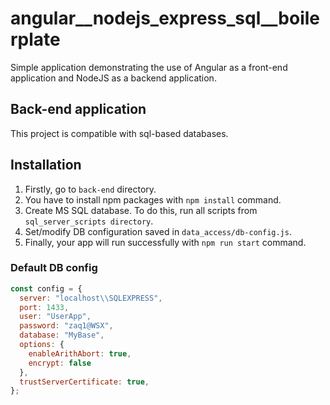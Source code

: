 # angular__nodejs_express_sql__boilerplate

Simple application demonstrating the use of Angular as a front-end application and NodeJS as a backend application.

## Back-end application

This project is compatible with sql-based databases.

## Installation
1. Firstly, go to ``back-end`` directory.
2. You have to install npm packages with ``npm install`` command.
3. Create MS SQL database. To do this, run all scripts from ``sql_server_scripts directory``.
4. Set/modify DB configuration saved in ``data_access/db-config.js``.
5. Finally, your app will run successfully with ``npm run start`` command.

### Default DB config

```javascript
const config = {
  server: "localhost\\SQLEXPRESS",
  port: 1433,
  user: "UserApp",
  password: "zaq1@WSX",
  database: "MyBase",
  options: {
    enableArithAbort: true,
    encrypt: false
  },
  trustServerCertificate: true,
};
```
